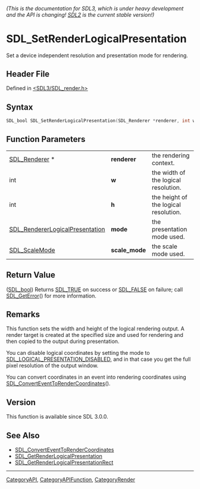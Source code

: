 ###### (This is the documentation for SDL3, which is under heavy development and the API is changing! [SDL2](https://wiki.libsdl.org/SDL2/) is the current stable version!)
# SDL_SetRenderLogicalPresentation

Set a device independent resolution and presentation mode for rendering.

## Header File

Defined in [<SDL3/SDL_render.h>](https://github.com/libsdl-org/SDL/blob/main/include/SDL3/SDL_render.h)

## Syntax

```c
SDL_bool SDL_SetRenderLogicalPresentation(SDL_Renderer *renderer, int w, int h, SDL_RendererLogicalPresentation mode, SDL_ScaleMode scale_mode);
```

## Function Parameters

|                                                                    |                |                                       |
| ------------------------------------------------------------------ | -------------- | ------------------------------------- |
| [SDL_Renderer](SDL_Renderer) *                                     | **renderer**   | the rendering context.                |
| int                                                                | **w**          | the width of the logical resolution.  |
| int                                                                | **h**          | the height of the logical resolution. |
| [SDL_RendererLogicalPresentation](SDL_RendererLogicalPresentation) | **mode**       | the presentation mode used.           |
| [SDL_ScaleMode](SDL_ScaleMode)                                     | **scale_mode** | the scale mode used.                  |

## Return Value

([SDL_bool](SDL_bool)) Returns [SDL_TRUE](SDL_TRUE) on success or
[SDL_FALSE](SDL_FALSE) on failure; call [SDL_GetError](SDL_GetError)() for
more information.

## Remarks

This function sets the width and height of the logical rendering output. A
render target is created at the specified size and used for rendering and
then copied to the output during presentation.

You can disable logical coordinates by setting the mode to
[SDL_LOGICAL_PRESENTATION_DISABLED](SDL_LOGICAL_PRESENTATION_DISABLED), and
in that case you get the full pixel resolution of the output window.

You can convert coordinates in an event into rendering coordinates using
[SDL_ConvertEventToRenderCoordinates](SDL_ConvertEventToRenderCoordinates)().

## Version

This function is available since SDL 3.0.0.

## See Also

- [SDL_ConvertEventToRenderCoordinates](SDL_ConvertEventToRenderCoordinates)
- [SDL_GetRenderLogicalPresentation](SDL_GetRenderLogicalPresentation)
- [SDL_GetRenderLogicalPresentationRect](SDL_GetRenderLogicalPresentationRect)

----
[CategoryAPI](CategoryAPI), [CategoryAPIFunction](CategoryAPIFunction), [CategoryRender](CategoryRender)

